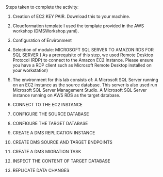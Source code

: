 Steps taken to complete the activity:
1) Creation of EC2 KEY PAIR. Download this to your machine.
2) Cloudformation template I used the template provided in the AWS workshop (DMSWorkshop.yaml). 
3) Configuration of Environment
4) Selection of module: MICROSOFT SQL SERVER TO AMAZON RDS FOR SQL SERVER ( As a prerequisite of this step, we used Remote Desktop Protocol (RDP) to connect to the Amazon EC2 Instance. Please ensure you have a RDP client such as Microsoft Remote Desktop installed on your workstation)

5) The environment for this lab consists of:
A Microsoft SQL Server running on an EC2 instance as the source database. This server is also used run Microsoft SQL Server Management Studio.
A Microsoft SQL Server instance running on AWS RDS as the target database.

6) CONNECT TO THE EC2 INSTANCE 
7) CONFIGURE THE SOURCE DATABASE
8) CONFIGURE THE TARGET DATABASE
9) CREATE A DMS REPLICATION INSTANCE
10) CREATE DMS SOURCE AND TARGET ENDPOINTS
11) CREATE A DMS MIGRATION TASK
12) INSPECT THE CONTENT OF TARGET DATABASE
13) REPLICATE DATA CHANGES
